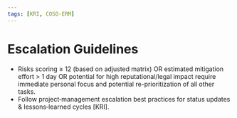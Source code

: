 ```yaml
---
tags: [KRI, COSO‑ERM]
---
```


# Escalation Guidelines

* Risks scoring ≥ 12 (based on adjusted matrix) OR estimated mitigation effort > 1 day OR potential for high reputational/legal impact require immediate personal focus and potential re-prioritization of all other tasks.
* Follow project‑management escalation best practices for status updates & lessons‑learned cycles [KRI].
